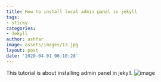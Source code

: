 ```yaml
---
title: How to install local admin panel in jekyll
tags:
- sticky
categories:
- Jekyll
author: ashfar
image: assets/images/13.jpg
layout: post
date: '2020-04-01 06:10:28'
---
```


This tutorial is about installing admin panel in jekyll.
![image](.../assets/images/2.jpg)
